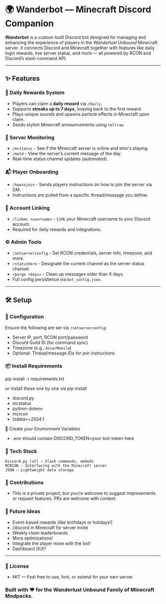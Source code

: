 # 🌍 Wanderbot — Minecraft Discord Companion

**Wanderbot** is a custom-built Discord bot designed for managing and enhancing the experience of players in the *Wanderlust Unbound* Minecraft server. It connects Discord and Minecraft together with features like daily login rewards, live server status, and more — all powered by RCON and Discord’s slash command API.

---

## ✨ Features

### 🎁 Daily Rewards System
- Players can claim a **daily reward** via `/daily`.
- Supports **streaks up to 7 days**, looping back to the first reward.
- Plays unique sounds and spawns particle effects in Minecraft upon claim.
- Sends stylish Minecraft announcements using `tellraw`.

### 📡 Server Monitoring
- `/mcstatus` - See if the Minecraft server is online and who's playing.
- `/motd` - View the server’s current message of the day.
- Real-time status channel updates (automated).

### 📬 Player Onboarding
- `/howtojoin` - Sends players instructions on how to join the server via DM.
- Instructions are pulled from a specific thread/message you define.

### 🔗 Account Linking
- `/linkmc <username>` - Link your Minecraft username to your Discord account.
- Required for daily rewards and integrations.

### ⚙️ Admin Tools
- `/setserverconfig` - Set RCON credentials, server info, timezone, and more.
- `/statushere` - Designate the current channel as the server status channel.
- `/purge <days>` - Clean up messages older than X days.
- Full config persistence via `bot_config.json`.

---

## 🛠 Setup

### 🔧 Configuration
Ensure the following are set via `/setserverconfig`:
- Server IP, port, RCON port/password
- Discord Guild ID (for command sync)
- Timezone (e.g., `Asia/Manila`)
- Optional: Thread/message IDs for join instructions

### 📦 Install Requirements
pip install -r requirements.txt

or install these one by one via pip install

- discord.py
- mcstatus
- python-dotenv
- mcrcon
- tzdata>=2024.1

🧾 Create your Environment Variables
- .env should contain DISCORD_TOKEN=your-bot-token-here           

### 🧠 Tech Stack
    Discord.py (v2) – Slash commands, embeds
    MCRCON – Interfacing with the Minecraft server
    JSON – Lightweight data storage

### 📣 Contributions
- This is a private project, but you’re welcome to suggest improvements or request features. PRs are welcome with context.

### 🧭 Future Ideas
- Event-based rewards (like birthdays or holidays!)
- /discord in Minecraft for server invite
- Weekly claim leaderboards
- More optimizations!
- Integrate the player more with the bot!
- Dashboard GUI?

---

### 🏁 License
- MIT — Feel free to use, fork, or extend for your own server.

### Built with ❤️ for the Wanderlust Unbound Family of Minecraft Modpacks.

